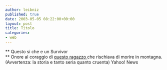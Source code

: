 ```yaml
---
author: leibniz
published: true
date: 2003-05-05 08:22:00+00:00
layout: post
title: Titolo
categories:
- web
---
```


   ** Questo si che e un Survivor   
** Onore al coraggio di  [   questo ragazzo ](http://story.news.yahoo.com/news?tmpl=story&cid=573&ncid=757&e=2&u=/nm/20030502/od_nm/odd_amputation_dc)che rischiava di morire in montagna. (Avvertenza: la storia e tanto seria quanto cruenta)
Yahoo! News
